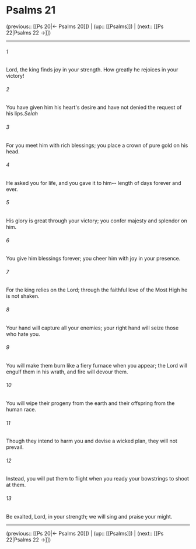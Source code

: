 # Psalms 21

(previous:: [[Ps 20|← Psalms 20]]) | (up:: [[Psalms]]) | (next:: [[Ps 22|Psalms 22 →]])

***


###### 1 
Lord, the king finds joy in your strength. How greatly he rejoices in your victory! 

###### 2 
You have given him his heart's desire and have not denied the request of his lips._Selah_ 

###### 3 
For you meet him with rich blessings; you place a crown of pure gold on his head. 

###### 4 
He asked you for life, and you gave it to him-- length of days forever and ever. 

###### 5 
His glory is great through your victory; you confer majesty and splendor on him. 

###### 6 
You give him blessings forever; you cheer him with joy in your presence. 

###### 7 
For the king relies on the Lord; through the faithful love of the Most High he is not shaken. 

###### 8 
Your hand will capture all your enemies; your right hand will seize those who hate you. 

###### 9 
You will make them burn like a fiery furnace when you appear; the Lord will engulf them in his wrath, and fire will devour them. 

###### 10 
You will wipe their progeny from the earth and their offspring from the human race. 

###### 11 
Though they intend to harm you and devise a wicked plan, they will not prevail. 

###### 12 
Instead, you will put them to flight when you ready your bowstrings to shoot at them. 

###### 13 
Be exalted, Lord, in your strength; we will sing and praise your might.

***

(previous:: [[Ps 20|← Psalms 20]]) | (up:: [[Psalms]]) | (next:: [[Ps 22|Psalms 22 →]])
